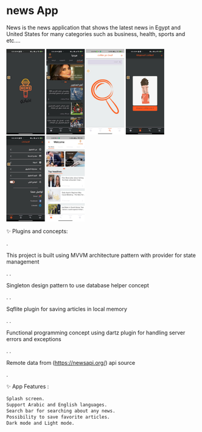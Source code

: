 
# news App
News is the news application that shows the latest news in Egypt and United States for many categories such as business, health, sports and etc....

<img src="NewsScreenShot/splash.jpeg" width="20%"></img>
<img src="NewsScreenShot/home.jpeg" width="20%"></img>
<img src="NewsScreenShot/search.jpeg" width="20%"></img>
<img src="NewsScreenShot/save.jpeg" width="20%"></img>
<img src="NewsScreenShot/seetings.jpeg" width="20%"></img>
<img src="NewsScreenShot/homeEn.jpeg" width="20%"></img>

<P>✨ Plugins and concepts:</P>

  . <P> This project is built using MVVM architecture pattern with provider for state management</P>.
   .<P> Singleton design pattern to use database helper concept </P>.
   . <P> Sqflite plugin for saving articles in local memory </P>.
   . <P>Functional programming concept using dartz plugin for handling server errors and exceptions </P>.
    .<P> Remote data from (https://newsapi.org/) api source</P>.

✨ App Features :

    Splash screen.
    Support Arabic and English languages.
    Search bar for searching about any news.
    Possibility to save favorite articles.
    Dark mode and Light mode.
